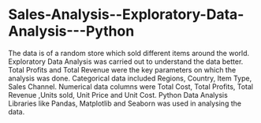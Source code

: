 # Sales-Analysis--Exploratory-Data-Analysis---Python
The data is of a random store which sold different items around the world. Exploratory Data Analysis was carried out to understand the data better. Total Profits and Total Revenue were the key parameters on which the analysis was done. Categorical data included Regions, Country, Item Type, Sales Channel. Numerical data columns were Total Cost, Total Profits, Total Revenue ,Units sold, Unit Price and Unit Cost. 
Python Data Analysis Libraries like Pandas, Matplotlib and Seaborn was used in analysing the data.
